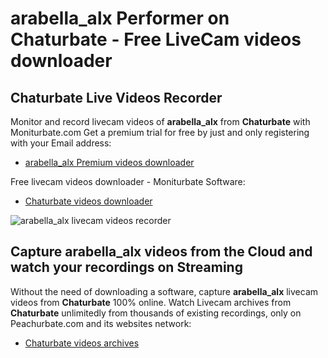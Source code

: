 # arabella_alx Performer on Chaturbate - Free LiveCam videos downloader

## Chaturbate Live Videos Recorder

Monitor and record livecam videos of **arabella_alx** from **Chaturbate** with Moniturbate.com
Get a premium trial for free by just and only registering with your Email address:
* [arabella_alx Premium videos downloader](https://moniturbate.com/request-demo-licence-key.html)

Free livecam videos downloader - Moniturbate Software:
* [Chaturbate videos downloader](https://moniturbate.com/moniturbate-download-software.html)

![arabella_alx livecam videos recorder](https://peachurnet.com/templates/moniturbate-software.png)


## Capture arabella_alx videos from the Cloud and watch your recordings on Streaming

Without the need of downloading a software, capture **arabella_alx** livecam videos from **Chaturbate** 100% online.
Watch Livecam archives from **Chaturbate** unlimitedly from thousands of existing recordings, only on Peachurbate.com and its websites network:
* [Chaturbate videos archives](https://peachurnet.com/)